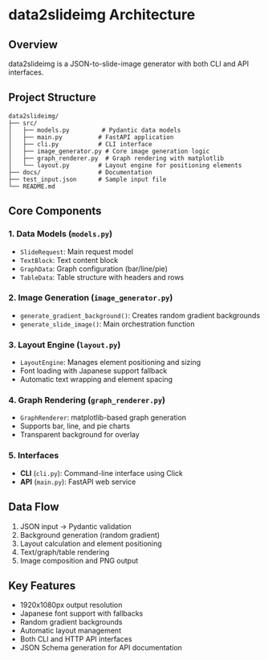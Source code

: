 # data2slideimg Architecture

## Overview
data2slideimg is a JSON-to-slide-image generator with both CLI and API interfaces.

## Project Structure
```
data2slideimg/
├── src/
│   ├── models.py         # Pydantic data models
│   ├── main.py          # FastAPI application
│   ├── cli.py           # CLI interface
│   ├── image_generator.py # Core image generation logic
│   ├── graph_renderer.py  # Graph rendering with matplotlib
│   └── layout.py        # Layout engine for positioning elements
├── docs/                # Documentation
├── test_input.json      # Sample input file
└── README.md
```

## Core Components

### 1. Data Models (`models.py`)
- `SlideRequest`: Main request model
- `TextBlock`: Text content block
- `GraphData`: Graph configuration (bar/line/pie)
- `TableData`: Table structure with headers and rows

### 2. Image Generation (`image_generator.py`)
- `generate_gradient_background()`: Creates random gradient backgrounds
- `generate_slide_image()`: Main orchestration function

### 3. Layout Engine (`layout.py`)
- `LayoutEngine`: Manages element positioning and sizing
- Font loading with Japanese support fallback
- Automatic text wrapping and element spacing

### 4. Graph Rendering (`graph_renderer.py`)
- `GraphRenderer`: matplotlib-based graph generation
- Supports bar, line, and pie charts
- Transparent background for overlay

### 5. Interfaces
- **CLI** (`cli.py`): Command-line interface using Click
- **API** (`main.py`): FastAPI web service

## Data Flow
1. JSON input → Pydantic validation
2. Background generation (random gradient)
3. Layout calculation and element positioning
4. Text/graph/table rendering
5. Image composition and PNG output

## Key Features
- 1920x1080px output resolution
- Japanese font support with fallbacks
- Random gradient backgrounds
- Automatic layout management
- Both CLI and HTTP API interfaces
- JSON Schema generation for API documentation